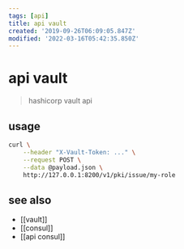 ```yaml
---
tags: [api]
title: api vault
created: '2019-09-26T06:09:05.847Z'
modified: '2022-03-16T05:42:35.850Z'
---
```


# api vault

> hashicorp vault api

## usage

```sh
curl \
    --header "X-Vault-Token: ..." \
    --request POST \
    --data @payload.json \
    http://127.0.0.1:8200/v1/pki/issue/my-role
```

## see also

- [[vault]]
- [[consul]]
- [[api consul]]
